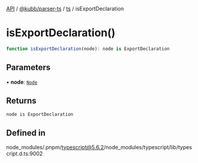 [API](../../../../../packages.md) / [@kubb/parser-ts](../../../index.md) / [ts](../index.md) / isExportDeclaration

# isExportDeclaration()

```ts
function isExportDeclaration(node): node is ExportDeclaration
```

## Parameters

• **node**: [`Node`](../interfaces/Node.md)

## Returns

`node is ExportDeclaration`

## Defined in

node\_modules/.pnpm/typescript@5.6.2/node\_modules/typescript/lib/typescript.d.ts:9002
